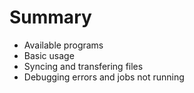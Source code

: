 # Summary

- Available programs
- Basic usage
- Syncing and transfering files
- Debugging errors and jobs not running
